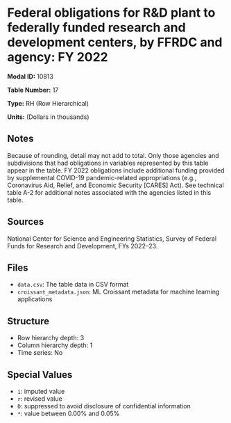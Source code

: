 # Federal obligations for R&D plant to federally funded research and development centers, by FFRDC and agency: FY 2022

**Modal ID:** 10813

**Table Number:** 17

**Type:** RH (Row Hierarchical)

**Units:** (Dollars in thousands)

## Notes

Because of rounding, detail may not add to total. Only those agencies and subdivisions that had obligations in variables represented by this table appear in the table. FY 2022 obligations include additional funding provided by supplemental COVID-19 pandemic-related appropriations (e.g., Coronavirus Aid, Relief, and Economic Security [CARES] Act). See technical table A-2 for additional notes associated with the agencies listed in this table.

## Sources

National Center for Science and Engineering Statistics, Survey of Federal Funds for Research and Development, FYs 2022–23.

## Files

- `data.csv`: The table data in CSV format
- `croissant_metadata.json`: ML Croissant metadata for machine learning applications

## Structure

- Row hierarchy depth: 3
- Column hierarchy depth: 1
- Time series: No

## Special Values

- `i`: imputed value
- `r`: revised value
- `D`: suppressed to avoid disclosure of confidential information
- `*`: value between 0.00% and 0.05%
